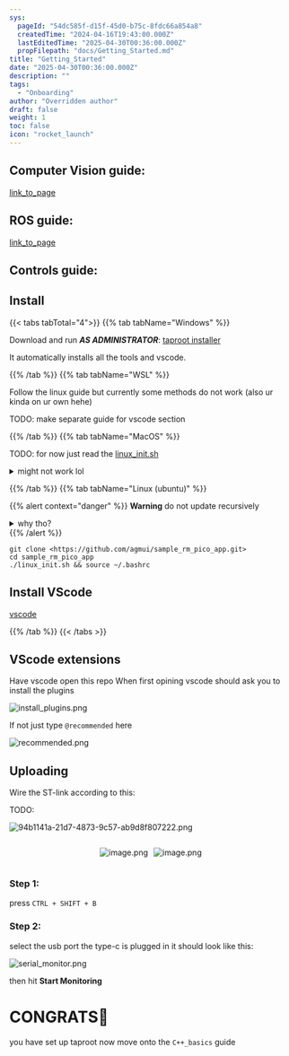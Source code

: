 ```yaml
---
sys:
  pageId: "54dc585f-d15f-45d0-b75c-8fdc66a854a8"
  createdTime: "2024-04-16T19:43:00.000Z"
  lastEditedTime: "2025-04-30T00:36:00.000Z"
  propFilepath: "docs/Getting_Started.md"
title: "Getting_Started"
date: "2025-04-30T00:36:00.000Z"
description: ""
tags:
  - "Onboarding"
author: "Overridden author"
draft: false
weight: 1
toc: false
icon: "rocket_launch"
---
```


## Computer Vision guide:

[link_to_page](86d45bc0-388b-4d26-8848-44f255f73d0e)

## ROS guide:

[link_to_page](3c76c1de-ec8f-46d6-8b0a-294005edc2d5)

## Controls guide:

## Install

{{< tabs tabTotal="4">}}
{{% tab tabName="Windows" %}}

Download and run _**AS ADMINISTRATOR**_: [taproot installer](https://github.com/Thornbots/TeachingFreshies/releases/tag/1.0)

It automatically installs all the tools and vscode.

{{% /tab %}}
{{% tab tabName="WSL" %}}

Follow the linux guide but currently some methods do not work (also ur kinda on ur own hehe)

TODO: make separate guide for vscode section

{{% /tab %}}
{{% tab tabName="MacOS" %}}

TODO: for now just read the [linux_init.sh](https://github.com/agmui/sample_rm_pico_app/blob/main/linux_init.sh)

<details>
<summary>might not work lol</summary>

`brew install libusb pkg-config`

Next install: [vscode](https://code.visualstudio.com/Download)

</details>

{{% /tab %}}
{{% tab tabName="Linux (ubuntu)" %}}

{{% alert context="danger" %}}
**Warning** do not update recursively
<details>
<summary>why tho?</summary>
There are some submodules that may go on for a while (like tinyusb) and I highly
recommend you don't need to get them.
If you want to see what submodules I update just look in `linux_init.sh`
</details>
{{% /alert %}}

```shell
git clone <https://github.com/agmui/sample_rm_pico_app.git>
cd sample_rm_pico_app
./linux_init.sh && source ~/.bashrc
```

## Install VScode

[vscode](https://code.visualstudio.com/Download)

{{% /tab %}}
{{< /tabs >}}

## VScode extensions

Have vscode open this repo
When first opining vscode should ask you to install the plugins

![install_plugins.png](https://prod-files-secure.s3.us-west-2.amazonaws.com/d518164a-d88e-44d1-a4ee-3adb3bd8bce0/89bd30f0-1825-4e77-867b-0a41ce370880/install_plugins.png?X-Amz-Algorithm=AWS4-HMAC-SHA256&X-Amz-Content-Sha256=UNSIGNED-PAYLOAD&X-Amz-Credential=ASIAZI2LB466UK6B5YSR%2F20250714%2Fus-west-2%2Fs3%2Faws4_request&X-Amz-Date=20250714T081422Z&X-Amz-Expires=3600&X-Amz-Security-Token=IQoJb3JpZ2luX2VjEA8aCXVzLXdlc3QtMiJIMEYCIQDU1mODTQHq7h0I8ySJaydg4vz1vnIGw44kFYz5QSGPbQIhAPPqg7DzAGJRo%2FM5Y68K7B5XyPqhvihp3iXLCHbrYizyKv8DCCgQABoMNjM3NDIzMTgzODA1Igx9ih0ZSbYhsC4hvg8q3AOZJgzgga%2FxbVdgRCaF6SxSTaqztfG3J2bhd5SyxXw6AzAYtCNpU5GUItiQYlIjyXtcUuLFIACQcSoMnru5m8jT8arfd9FMYnyBaDfbS6YuuizkXFt4I7B%2Fef3XUYN7kyqJhQ1yS77skICVihmQAjG4tMJL4ZoaQUEMMgdPhYrUxW3nBiYcqbzVhjhwFoIIhRKZEEiwf12GAN6mrSCcrGwiFVs36CZTxUUfpZiZeWXu1lXmkgUnwjbT8CU71g%2FhTdHbxgETL5Cw6xNdgaNvQZXXx4SvDDNpharhtr%2FPIFMMAjcZ5%2B1l2LdI%2Bc6x0o%2BdjWcB%2B0nR90mWcDdFJzNvk51I5tZe7%2FrvlJo%2FLUsdq9Ks6avCvJbPsOrMVyTduZswrn8Gzb1rDVUfvzgL2riD%2FifWsYonomwPW%2F5h8RYhKKKtZrSF3CNDQc6FRQIRI92zZ%2FIYmAW6icyeVPxCP8%2FmsZ4%2Fg9M0B5togLBGPWjqk%2FU%2BaxllWzfZ3Wk1qcgchttQcod8nkhMyc3kfJg%2Fu0LwGmUO6a0cU8XfENk8PRkhM89f5nMvSMVJkOyhh4WGGTnvXOY0yFDy%2F%2BegpY2Lj%2BZ%2Fk5aaa%2Bi%2BDTFUE8E8JjXtXz2nXuJsd6NVes1%2FKLfFPjCn3NLDBjqkAbX0RC0DTMdsIh0mq3UxZe6YVZ%2B67p3ZaIa1BZqE8KmRXWkdjryDQ5ScunTkVfEjpafVEpSJ7XnGYZccG5YDtSJG6z1NZomfPPwuXGiWpBakbdjJyHYhjw5N1yHyUUsTkomRLWaKBL5sKbQhR1TyYAf4KS%2BPVUu2ukB%2FZMiN9PwHI24fPrjY9VrrOKauR9b7l00nDMmjESMR2Rhc2G2LLSHY9eac&X-Amz-Signature=412167a0452e580a10669a122ce3d056120ecb7b5c3ef2a532262df7a2e824b1&X-Amz-SignedHeaders=host&x-amz-checksum-mode=ENABLED&x-id=GetObject)

If not just type `@recommended` here  

![recommended.png](https://prod-files-secure.s3.us-west-2.amazonaws.com/d518164a-d88e-44d1-a4ee-3adb3bd8bce0/61e661e9-5d85-4dfc-be0d-8d2097a5e793/recommended.png?X-Amz-Algorithm=AWS4-HMAC-SHA256&X-Amz-Content-Sha256=UNSIGNED-PAYLOAD&X-Amz-Credential=ASIAZI2LB466UK6B5YSR%2F20250714%2Fus-west-2%2Fs3%2Faws4_request&X-Amz-Date=20250714T081422Z&X-Amz-Expires=3600&X-Amz-Security-Token=IQoJb3JpZ2luX2VjEA8aCXVzLXdlc3QtMiJIMEYCIQDU1mODTQHq7h0I8ySJaydg4vz1vnIGw44kFYz5QSGPbQIhAPPqg7DzAGJRo%2FM5Y68K7B5XyPqhvihp3iXLCHbrYizyKv8DCCgQABoMNjM3NDIzMTgzODA1Igx9ih0ZSbYhsC4hvg8q3AOZJgzgga%2FxbVdgRCaF6SxSTaqztfG3J2bhd5SyxXw6AzAYtCNpU5GUItiQYlIjyXtcUuLFIACQcSoMnru5m8jT8arfd9FMYnyBaDfbS6YuuizkXFt4I7B%2Fef3XUYN7kyqJhQ1yS77skICVihmQAjG4tMJL4ZoaQUEMMgdPhYrUxW3nBiYcqbzVhjhwFoIIhRKZEEiwf12GAN6mrSCcrGwiFVs36CZTxUUfpZiZeWXu1lXmkgUnwjbT8CU71g%2FhTdHbxgETL5Cw6xNdgaNvQZXXx4SvDDNpharhtr%2FPIFMMAjcZ5%2B1l2LdI%2Bc6x0o%2BdjWcB%2B0nR90mWcDdFJzNvk51I5tZe7%2FrvlJo%2FLUsdq9Ks6avCvJbPsOrMVyTduZswrn8Gzb1rDVUfvzgL2riD%2FifWsYonomwPW%2F5h8RYhKKKtZrSF3CNDQc6FRQIRI92zZ%2FIYmAW6icyeVPxCP8%2FmsZ4%2Fg9M0B5togLBGPWjqk%2FU%2BaxllWzfZ3Wk1qcgchttQcod8nkhMyc3kfJg%2Fu0LwGmUO6a0cU8XfENk8PRkhM89f5nMvSMVJkOyhh4WGGTnvXOY0yFDy%2F%2BegpY2Lj%2BZ%2Fk5aaa%2Bi%2BDTFUE8E8JjXtXz2nXuJsd6NVes1%2FKLfFPjCn3NLDBjqkAbX0RC0DTMdsIh0mq3UxZe6YVZ%2B67p3ZaIa1BZqE8KmRXWkdjryDQ5ScunTkVfEjpafVEpSJ7XnGYZccG5YDtSJG6z1NZomfPPwuXGiWpBakbdjJyHYhjw5N1yHyUUsTkomRLWaKBL5sKbQhR1TyYAf4KS%2BPVUu2ukB%2FZMiN9PwHI24fPrjY9VrrOKauR9b7l00nDMmjESMR2Rhc2G2LLSHY9eac&X-Amz-Signature=6a24794f6019d9e53abd1ab2ce0cfda6176e56fc32452a27c0c9112676e869b8&X-Amz-SignedHeaders=host&x-amz-checksum-mode=ENABLED&x-id=GetObject)

## Uploading

Wire the ST-link according to this:

TODO:

![94b1141a-21d7-4873-9c57-ab9d8f807222.png](https://prod-files-secure.s3.us-west-2.amazonaws.com/d518164a-d88e-44d1-a4ee-3adb3bd8bce0/e5fad17d-ab82-4300-9f4c-505ab4b1202c/94b1141a-21d7-4873-9c57-ab9d8f807222.png?X-Amz-Algorithm=AWS4-HMAC-SHA256&X-Amz-Content-Sha256=UNSIGNED-PAYLOAD&X-Amz-Credential=ASIAZI2LB466UK6B5YSR%2F20250714%2Fus-west-2%2Fs3%2Faws4_request&X-Amz-Date=20250714T081422Z&X-Amz-Expires=3600&X-Amz-Security-Token=IQoJb3JpZ2luX2VjEA8aCXVzLXdlc3QtMiJIMEYCIQDU1mODTQHq7h0I8ySJaydg4vz1vnIGw44kFYz5QSGPbQIhAPPqg7DzAGJRo%2FM5Y68K7B5XyPqhvihp3iXLCHbrYizyKv8DCCgQABoMNjM3NDIzMTgzODA1Igx9ih0ZSbYhsC4hvg8q3AOZJgzgga%2FxbVdgRCaF6SxSTaqztfG3J2bhd5SyxXw6AzAYtCNpU5GUItiQYlIjyXtcUuLFIACQcSoMnru5m8jT8arfd9FMYnyBaDfbS6YuuizkXFt4I7B%2Fef3XUYN7kyqJhQ1yS77skICVihmQAjG4tMJL4ZoaQUEMMgdPhYrUxW3nBiYcqbzVhjhwFoIIhRKZEEiwf12GAN6mrSCcrGwiFVs36CZTxUUfpZiZeWXu1lXmkgUnwjbT8CU71g%2FhTdHbxgETL5Cw6xNdgaNvQZXXx4SvDDNpharhtr%2FPIFMMAjcZ5%2B1l2LdI%2Bc6x0o%2BdjWcB%2B0nR90mWcDdFJzNvk51I5tZe7%2FrvlJo%2FLUsdq9Ks6avCvJbPsOrMVyTduZswrn8Gzb1rDVUfvzgL2riD%2FifWsYonomwPW%2F5h8RYhKKKtZrSF3CNDQc6FRQIRI92zZ%2FIYmAW6icyeVPxCP8%2FmsZ4%2Fg9M0B5togLBGPWjqk%2FU%2BaxllWzfZ3Wk1qcgchttQcod8nkhMyc3kfJg%2Fu0LwGmUO6a0cU8XfENk8PRkhM89f5nMvSMVJkOyhh4WGGTnvXOY0yFDy%2F%2BegpY2Lj%2BZ%2Fk5aaa%2Bi%2BDTFUE8E8JjXtXz2nXuJsd6NVes1%2FKLfFPjCn3NLDBjqkAbX0RC0DTMdsIh0mq3UxZe6YVZ%2B67p3ZaIa1BZqE8KmRXWkdjryDQ5ScunTkVfEjpafVEpSJ7XnGYZccG5YDtSJG6z1NZomfPPwuXGiWpBakbdjJyHYhjw5N1yHyUUsTkomRLWaKBL5sKbQhR1TyYAf4KS%2BPVUu2ukB%2FZMiN9PwHI24fPrjY9VrrOKauR9b7l00nDMmjESMR2Rhc2G2LLSHY9eac&X-Amz-Signature=dee83a62d2368b4d0ce61385692c8118ad8d7dad183b22c447fc4389b72aa852&X-Amz-SignedHeaders=host&x-amz-checksum-mode=ENABLED&x-id=GetObject)

<div style="display: flex;flex-direction: row; column-gap:10px; max-width: 630px;justify-content: center;">
<div>

![image.png](https://prod-files-secure.s3.us-west-2.amazonaws.com/d518164a-d88e-44d1-a4ee-3adb3bd8bce0/210ecb78-1116-4d7b-b9b7-2292f66fa2c2/image.png?X-Amz-Algorithm=AWS4-HMAC-SHA256&X-Amz-Content-Sha256=UNSIGNED-PAYLOAD&X-Amz-Credential=ASIAZI2LB466WTINPCJC%2F20250714%2Fus-west-2%2Fs3%2Faws4_request&X-Amz-Date=20250714T081424Z&X-Amz-Expires=3600&X-Amz-Security-Token=IQoJb3JpZ2luX2VjEA8aCXVzLXdlc3QtMiJIMEYCIQD17uw%2BsiBb26ShMkCkZ9%2BXyCaquBZGviNAopMmq4%2Fb2AIhAOLHHj3dAJXVq0tonKxGs31qEB47wblKHv%2BI6T3C0RcHKv8DCCgQABoMNjM3NDIzMTgzODA1IgyJ0cVkLssdBeQlFeAq3AOub7eIGnOA%2BTGLBMP%2F6emwgUNsjukUobmu79kefOfNJGaFdYw88HFhcFnmJ8HTkDryli4qAyXjDoWNVJ6NBZ7gbkPEtSRS0Otf2rVh0fk3PFMF6lt%2Bg%2FUDY6u4D4N6SoSb6rP0sY3a6myB7XKFECitpUaqrck0o0R5PxMt9NiLqyqH%2Fi7Qj3xmHthoHYGS8D3SuBss1J3d1XJNEKFcep2POewQuvvqdx8o%2FWqq0RTXmkEQCKHnfy4Ty7eeoAQizpXVFS5UlMdZa%2FBO8m1Dj8U%2FoYmW2UjExFoUMh3dtaHdZ5%2FAkhwmxXjWrvlqYHpPpJw5K7w%2BYLs7Odp%2FISb29592I0fMLpco6FdjETP5KcO42DRrc1JWl7uddoyOywPbCfI0oyJ1mko34bPRl3mwQETrFc3v%2BBmRXPqpRx8L%2F9%2FHLeuOkuorYpPJ73zsWtPNl7GZcwGSTuXAXgZvUhzrmPA7RpezLh%2BTVFfQyL%2F7h3kua%2BajO%2FnJslnqg%2Be6rAkW%2BhX6A8A3fw2iIYHZgQQRdhXvgKVJMaR%2Bh8lzoCDJVY%2FSwCW90KpjBBAEslUIKWpWNSYUupvYIdqbUosnx4nUIzzjZbbAxIEgGIhY1NGx18CILCGnZRnOEyDnHMGmRzCi3NLDBjqkAarPP9w%2Fb8mqGHDzzDR7qcYjBl3gFs7%2B3lZtRkFNGK%2FZDQWelods8XABFtZjNL5NMKNDJ7fnPtn%2BnpmrIbpLE9nnV4%2FJ8ypOYC8poTCw6t%2FHT3DhRakrOB13ejSewWBwQI2jhkGxaLx1NM27vIhimYCwx0Q91me8Xf5hH5zenbAsoeVqSxWjUxXlOBM93LgN8DpCwhVAzdnYKBC3CoLL5IkcfBIi&X-Amz-Signature=e8c761ea0824384ca4b77a19cab5cac99bc772c46cc3c6a1ac4b3dbc2916a4b6&X-Amz-SignedHeaders=host&x-amz-checksum-mode=ENABLED&x-id=GetObject)

</div>
<div>

![image.png](https://prod-files-secure.s3.us-west-2.amazonaws.com/d518164a-d88e-44d1-a4ee-3adb3bd8bce0/33a0fd0f-8ca6-4a86-8e09-26e95ded1fff/image.png?X-Amz-Algorithm=AWS4-HMAC-SHA256&X-Amz-Content-Sha256=UNSIGNED-PAYLOAD&X-Amz-Credential=ASIAZI2LB466QUSZLTCE%2F20250714%2Fus-west-2%2Fs3%2Faws4_request&X-Amz-Date=20250714T081424Z&X-Amz-Expires=3600&X-Amz-Security-Token=IQoJb3JpZ2luX2VjEA8aCXVzLXdlc3QtMiJGMEQCICRaXk9albucDyUm%2Bh7l%2BMYFaqW7WA6MKc6x4EuizliAAiA5remEigePWDuThTLse1UE3ESM5zQnvubuE%2FY2HmG5qyr%2FAwgoEAAaDDYzNzQyMzE4MzgwNSIMwZ%2BDzhmnYKh%2BphLUKtwDxGBmkUp%2BsgUKinS%2Fa8bYqiC418%2FNY%2F3jZVNS6NgStq6uaHyJwtjQrAN2emVLeeXrE7cae6HNOQdsTL8oNFv0u61G1ydRiPJr%2F%2Fpf19XgyR3PDgmx0C%2B9k9ZPkrB5ObQFaY5nuWW6%2FXZwZ8QsExp66iexMRnlAOrLHi8CrcFthn9RkU%2F7HW0YgFD3xGtk5lTH0dBZNJBFOTZPV1WM88kI1Z5VMNz5s09nPZS2NTYDLvKli7W61AkAG5GdHipNxfgOU%2FY0YHJARYTxlr0smr1nBAo2kcS%2FjiINgTz4wk8qzoZytaGUr7B3LNqDY%2BWuMiDhtYwiesIHk7CsGDRN3lFPSfOsQiPoVx1PhQn5UzAe6uu3fQoQKp5PhKy6hxJ8oAauL6ec9rhhXnJD2j7d3ZT7qC0fYQTO8SH2BzlS4loQ56dNHthE13WYt6wVm5t39ODEuZzUmRAK9cSYZlmma2DAsPPJwa6jv8SlLq3kNUzjClE0j7Lvlm7qfmyRXteJpBV8oJeP1HiCOaQygbDqVJWx9Uq%2B%2F41ULIq5bOEE0AzK2JraTA0GOiV8fsuFqpaWLSkGApVxxIeE3JP%2B3u6u628S%2Fjs3lR3hv3FazbueCYaFcSpydWd%2BNucHBLdYmF0wwNvSwwY6pgGNWfiSsEYwTbJSN4XE3TNRxDUtBFHRkTilcc1ItvKWazvvJe%2B4ZcEwkOsj9Ec3gr3S0z%2BFVcg2E5SM1rsDSuHm9ojq11cLX29EsWb7D7hFe91xE6bb%2B%2FlGE3tS59sfVeruzoSTEmAYR07JI5dL2OV%2BbaA1NT3CH9zRkfRyZJ7lmP4kgroJ6PUVblHK1ARRQJHsfeMOJ%2FMCweZRr22NP%2F%2BqQIMi8V8X&X-Amz-Signature=2fd918dbb7916e632658af897fee60a3803434ed1fd662fde1b79ac0685621ed&X-Amz-SignedHeaders=host&x-amz-checksum-mode=ENABLED&x-id=GetObject)

</div>
</div>

### Step 1:

press `CTRL + SHIFT + B`

### Step 2:

select the usb port the type-c is plugged in it should look like this:

![serial_monitor.png](https://prod-files-secure.s3.us-west-2.amazonaws.com/d518164a-d88e-44d1-a4ee-3adb3bd8bce0/f03f4774-05d4-4393-b6a0-d5efb6d315ab/serial_monitor.png?X-Amz-Algorithm=AWS4-HMAC-SHA256&X-Amz-Content-Sha256=UNSIGNED-PAYLOAD&X-Amz-Credential=ASIAZI2LB466UK6B5YSR%2F20250714%2Fus-west-2%2Fs3%2Faws4_request&X-Amz-Date=20250714T081422Z&X-Amz-Expires=3600&X-Amz-Security-Token=IQoJb3JpZ2luX2VjEA8aCXVzLXdlc3QtMiJIMEYCIQDU1mODTQHq7h0I8ySJaydg4vz1vnIGw44kFYz5QSGPbQIhAPPqg7DzAGJRo%2FM5Y68K7B5XyPqhvihp3iXLCHbrYizyKv8DCCgQABoMNjM3NDIzMTgzODA1Igx9ih0ZSbYhsC4hvg8q3AOZJgzgga%2FxbVdgRCaF6SxSTaqztfG3J2bhd5SyxXw6AzAYtCNpU5GUItiQYlIjyXtcUuLFIACQcSoMnru5m8jT8arfd9FMYnyBaDfbS6YuuizkXFt4I7B%2Fef3XUYN7kyqJhQ1yS77skICVihmQAjG4tMJL4ZoaQUEMMgdPhYrUxW3nBiYcqbzVhjhwFoIIhRKZEEiwf12GAN6mrSCcrGwiFVs36CZTxUUfpZiZeWXu1lXmkgUnwjbT8CU71g%2FhTdHbxgETL5Cw6xNdgaNvQZXXx4SvDDNpharhtr%2FPIFMMAjcZ5%2B1l2LdI%2Bc6x0o%2BdjWcB%2B0nR90mWcDdFJzNvk51I5tZe7%2FrvlJo%2FLUsdq9Ks6avCvJbPsOrMVyTduZswrn8Gzb1rDVUfvzgL2riD%2FifWsYonomwPW%2F5h8RYhKKKtZrSF3CNDQc6FRQIRI92zZ%2FIYmAW6icyeVPxCP8%2FmsZ4%2Fg9M0B5togLBGPWjqk%2FU%2BaxllWzfZ3Wk1qcgchttQcod8nkhMyc3kfJg%2Fu0LwGmUO6a0cU8XfENk8PRkhM89f5nMvSMVJkOyhh4WGGTnvXOY0yFDy%2F%2BegpY2Lj%2BZ%2Fk5aaa%2Bi%2BDTFUE8E8JjXtXz2nXuJsd6NVes1%2FKLfFPjCn3NLDBjqkAbX0RC0DTMdsIh0mq3UxZe6YVZ%2B67p3ZaIa1BZqE8KmRXWkdjryDQ5ScunTkVfEjpafVEpSJ7XnGYZccG5YDtSJG6z1NZomfPPwuXGiWpBakbdjJyHYhjw5N1yHyUUsTkomRLWaKBL5sKbQhR1TyYAf4KS%2BPVUu2ukB%2FZMiN9PwHI24fPrjY9VrrOKauR9b7l00nDMmjESMR2Rhc2G2LLSHY9eac&X-Amz-Signature=5b3efe438793e332ca2ed5f41d2b2dc53a64fbd6e01ce6e47e882ba7385b90fa&X-Amz-SignedHeaders=host&x-amz-checksum-mode=ENABLED&x-id=GetObject)

then hit **Start Monitoring**

# CONGRATS🎉

you have set up taproot now move onto the `C++_basics` guide
